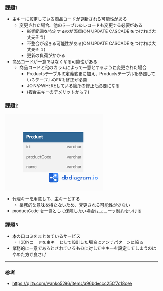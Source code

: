 ### 課題1
- 主キーに設定している商品コードが更新される可能性がある
  - 変更された場合、他のテーブルのレコードも変更する必要がある
    - 影響範囲を特定するのが面倒(ON UPDATE CASCADE をつければ大丈夫そう)
    - 不整合が起きる可能性がある(ON UPDATE CASCADE をつければ大丈夫そう)
    - 更新の負荷がかかる
- 商品コードが一意ではなくなる可能性がある
  - 商品コードと他のカラムによって一意とするように変更された場合
    - Productsテーブルの定義変更に加え、Productsテーブルを参照しているテーブルのFKも修正が必要
    - JOINやWHEREしている箇所の修正も必要になる
    - (複合主キーのデメリットかも？)


### 課題2
![](./work/anti-pattern8.png)
- 代理キーを用意して、主キーとする
  - 業務的な意味を持たないため、変更される可能性が少ない
- productCode を一意として保障したい場合はユニーク制約をつける

### 課題3
- 本の口コミをまとめているサービス
  - ISBNコードを主キーとして設計した場合にアンチパターンに陥る
- 業務的に一意であるとされているものに対して主キーを設定してしまうのはやめた方が良さげ


---
### 参考
- https://qiita.com/wanko5296/items/a96bdeccc250f7c18cee